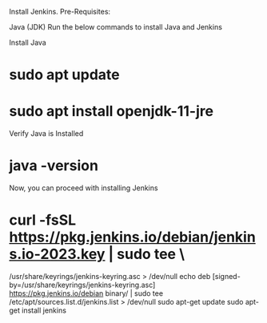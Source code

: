 Install Jenkins.
Pre-Requisites:

Java (JDK)
Run the below commands to install Java and Jenkins

Install Java
  # sudo apt update
  # sudo apt install openjdk-11-jre

Verify Java is Installed
  # java -version

Now, you can proceed with installing Jenkins

  # curl -fsSL https://pkg.jenkins.io/debian/jenkins.io-2023.key | sudo tee \
  /usr/share/keyrings/jenkins-keyring.asc > /dev/null
echo deb [signed-by=/usr/share/keyrings/jenkins-keyring.asc] \
  https://pkg.jenkins.io/debian binary/ | sudo tee \
  /etc/apt/sources.list.d/jenkins.list > /dev/null
sudo apt-get update
sudo apt-get install jenkins


